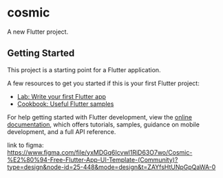 # cosmic

A new Flutter project.

## Getting Started

This project is a starting point for a Flutter application.

A few resources to get you started if this is your first Flutter project:

- [Lab: Write your first Flutter app](https://docs.flutter.dev/get-started/codelab)
- [Cookbook: Useful Flutter samples](https://docs.flutter.dev/cookbook)

For help getting started with Flutter development, view the
[online documentation](https://docs.flutter.dev/), which offers tutorials,
samples, guidance on mobile development, and a full API reference.


link to figma: https://www.figma.com/file/yxMDGq6Icvwl1RiD63O7wo/Cosmic-%E2%80%94-Free-Flutter-App-UI-Template-(Community)?type=design&node-id=25-448&mode=design&t=ZAYfsHtUNpGpQaWA-0